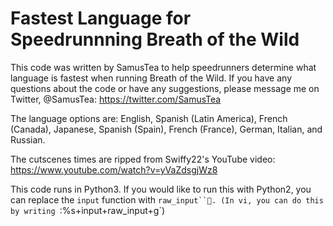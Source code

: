 # Fastest Language for Speedrunnning Breath of the Wild

This code was written by SamusTea to help speedrunners determine what language is fastest when running Breath of the Wild. If you have any questions about the code or have any suggestions, please message me on Twitter, @SamusTea: https://twitter.com/SamusTea


The language options are:
English, Spanish (Latin America), French (Canada), Japanese, Spanish (Spain), French (France), German, Italian, and Russian.

The cutscenes times are ripped from Swiffy22's YouTube video: https://www.youtube.com/watch?v=yVaZdsgjWz8

This code runs in Python3. If you would like to run this with Python2, you can replace the `input` function with `raw_input``.
(In vi, you can do this by writing `:%s+input+raw_input+g`)
